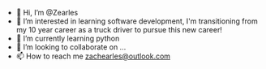 - 👋 Hi, I’m @Zearles
- 👀 I’m interested in learning software development, I'm transitioning from my 10 year career as a truck driver to pursue this new career!
- 🌱 I’m currently learning python
- 💞️ I’m looking to collaborate on ...
- 📫 How to reach me zachearles@outlook.com

<!---
Zearles/Zearles is a ✨ special ✨ repository because its `README.md` (this file) appears on your GitHub profile.
You can click the Preview link to take a look at your changes.
--->
